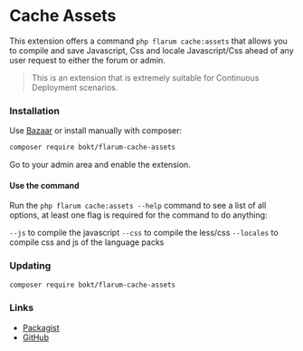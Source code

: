 # Cache Assets

This extension offers a command `php flarum cache:assets` that allows you to compile and save Javascript, Css and locale Javascript/Css ahead of any user request to either the forum or admin.

> This is an extension that is extremely suitable for Continuous Deployment scenarios.

### Installation
Use [Bazaar](https://discuss.flarum.org/d/5151) or install manually with composer:

```sh
composer require bokt/flarum-cache-assets
```

Go to your admin area and enable the extension.

#### Use the command

Run the `php flarum cache:assets --help` command to see a list of all options, at least one flag is required for the command to do anything:

`--js` to compile the javascript
`--css` to compile the less/css
`--locales` to compile css and js of the language packs

### Updating

```sh
composer require bokt/flarum-cache-assets
```

### Links

- [Packagist](https://packagist.org/packages/bokt/flarum-cache-assets)
- [GitHub](https://github.com/bokt/flarum-cache-assets)

